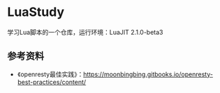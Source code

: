 # LuaStudy
学习Lua脚本的一个仓库，运行环境：LuaJIT 2.1.0-beta3

## 参考资料
- 《openresty最佳实践》：https://moonbingbing.gitbooks.io/openresty-best-practices/content/